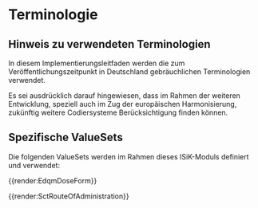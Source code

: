 # Terminologie

## Hinweis zu verwendeten Terminologien

In diesem Implementierungsleitfaden werden die zum Veröffentlichungszeitpunkt in Deutschland gebräuchlichen Terminologien verwendet.

Es sei ausdrücklich darauf hingewiesen, dass im Rahmen der weiteren Entwicklung, speziell auch im Zug der europäischen Harmonisierung, zukünftig weitere Codiersysteme Berücksichtigung finden können.

## Spezifische ValueSets

Die folgenden ValueSets werden im Rahmen dieses ISiK-Moduls definiert und verwendet:

{{render:EdqmDoseForm}}


{{render:SctRouteOfAdministration}}

